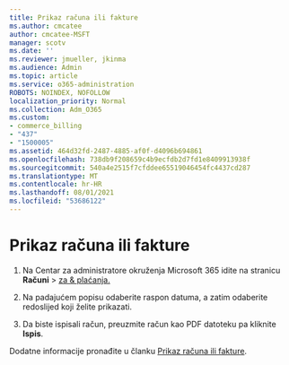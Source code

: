 ```yaml
---
title: Prikaz računa ili fakture
ms.author: cmcatee
author: cmcatee-MSFT
manager: scotv
ms.date: ''
ms.reviewer: jmueller, jkinma
ms.audience: Admin
ms.topic: article
ms.service: o365-administration
ROBOTS: NOINDEX, NOFOLLOW
localization_priority: Normal
ms.collection: Adm_O365
ms.custom:
- commerce_billing
- "437"
- "1500005"
ms.assetid: 464d32fd-2487-4885-af0f-d4096b694861
ms.openlocfilehash: 738db9f208659c4b9ecfdb2d7fd1e8409913938f
ms.sourcegitcommit: 540a4e2515f7cfddee65519046454fc4437cd287
ms.translationtype: MT
ms.contentlocale: hr-HR
ms.lasthandoff: 08/01/2021
ms.locfileid: "53686122"
---
```

# <a name="view-my-bill-or-invoice"></a>Prikaz računa ili fakture

1. Na Centar za administratore okruženja Microsoft 365 idite na stranicu **Računi** \> [za & plaćanja.](https://go.microsoft.com/fwlink/p/?linkid=848039)

2. Na padajućem popisu odaberite raspon datuma, a zatim odaberite redoslijed koji želite prikazati.

3. Da biste ispisali račun, preuzmite račun kao PDF datoteku pa kliknite **Ispis**.

Dodatne informacije pronađite u članku [Prikaz računa ili fakture](/microsoft-365/commerce/billing-and-payments/view-your-bill-or-invoice).
